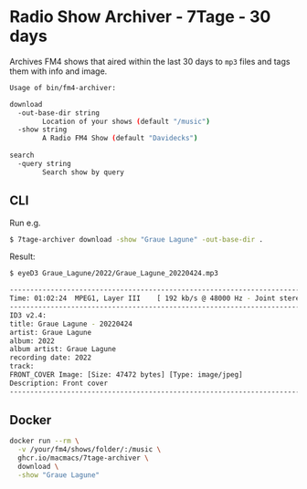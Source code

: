 # Radio Show Archiver - 7Tage - 30 days

Archives FM4 shows that aired within the last 30 days to `mp3` files and tags them with info and image.

```bash
Usage of bin/fm4-archiver:

download
  -out-base-dir string
        Location of your shows (default "/music")
  -show string
        A Radio FM4 Show (default "Davidecks")
        
search
  -query string
        Search show by query
```

## CLI

Run e.g.

```bash
$ 7tage-archiver download -show "Graue Lagune" -out-base-dir .
```

Result:

```bash
$ eyeD3 Graue_Lagune/2022/Graue_Lagune_20220424.mp3

----------------------------------------------------------------------------
Time: 01:02:24	MPEG1, Layer III	[ 192 kb/s @ 48000 Hz - Joint stereo ]
----------------------------------------------------------------------------
ID3 v2.4:
title: Graue Lagune - 20220424
artist: Graue Lagune
album: 2022
album artist: Graue Lagune
recording date: 2022
track:
FRONT_COVER Image: [Size: 47472 bytes] [Type: image/jpeg]
Description: Front cover
----------------------------------------------------------------------------
```

## Docker

```bash
docker run --rm \
  -v /your/fm4/shows/folder/:/music \
  ghcr.io/macmacs/7tage-archiver \
  download \
  -show "Graue Lagune"
```